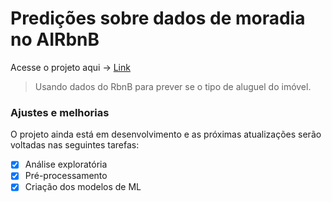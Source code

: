 # Predições sobre dados de moradia no AIRbnB 
Acesse o projeto aqui -> [Link](https://github.com/matheussrf/Data-Science/blob/main/ML%20em%20dados%20do%20AIRbnB/ML%20em%20dados%20do%20AIRbnB.ipynb)


> Usando dados do RbnB para prever se o tipo de aluguel do imóvel.

### Ajustes e melhorias

O projeto ainda está em desenvolvimento e as próximas atualizações serão voltadas nas seguintes tarefas:

- [x] Análise exploratória
- [x] Pré-processamento 
- [x] Criação dos modelos de ML 
